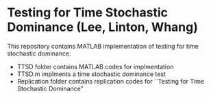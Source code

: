 # Testing for Time Stochastic Dominance (Lee, Linton, Whang)

This repository contains MATLAB implementation of testing for time stochastic dominance.

- TTSD folder contains MATLAB codes for implmentation
- TTSD.m implments a time stochastic dominance test
- Replication folder contains replication codes for ``Testing for Time Stochastic Dominance"

